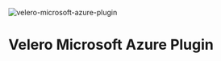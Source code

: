 ![velero-microsoft-azure-plugin](https://github.com/raspbernetes/multi-arch-images/workflows/velero-microsoft-azure-plugin/badge.svg)

# Velero Microsoft Azure Plugin
